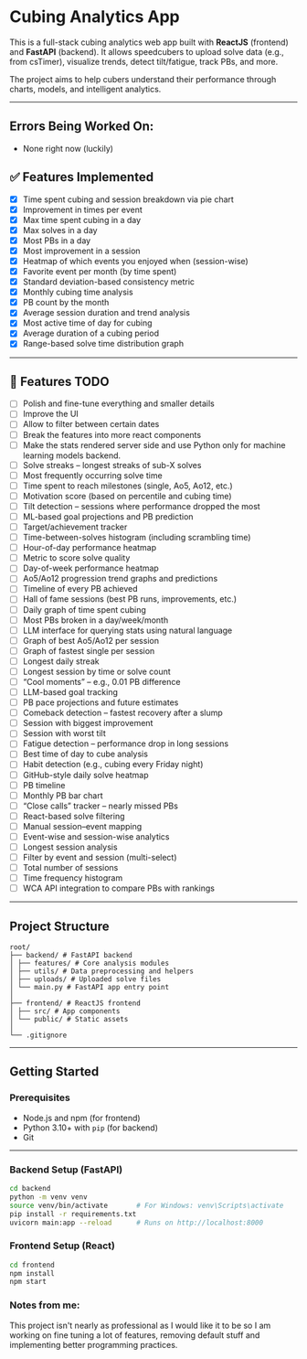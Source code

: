 # Cubing Analytics App

This is a full-stack cubing analytics web app built with **ReactJS** (frontend) and **FastAPI** (backend). It allows speedcubers to upload solve data (e.g., from csTimer), visualize trends, detect tilt/fatigue, track PBs, and more.

The project aims to help cubers understand their performance through charts, models, and intelligent analytics.

---

## Errors Being Worked On:

- None right now (luckily)

## ✅ Features Implemented

- [x] Time spent cubing and session breakdown via pie chart
- [x] Improvement in times per event
- [x] Max time spent cubing in a day
- [x] Max solves in a day
- [x] Most PBs in a day
- [x] Most improvement in a session
- [x] Heatmap of which events you enjoyed when (session-wise)
- [x] Favorite event per month (by time spent)
- [x] Standard deviation-based consistency metric
- [x] Monthly cubing time analysis
- [x] PB count by the month
- [x] Average session duration and trend analysis
- [x] Most active time of day for cubing
- [x] Average duration of a cubing period
- [x] Range-based solve time distribution graph

---

## 🚧 Features TODO

- [ ] Polish and fine-tune everything and smaller details
- [ ] Improve the UI
- [ ] Allow to filter between certain dates
- [ ] Break the features into more react components
- [ ] Make the stats rendered server side and use Python only for machine learning models backend.
- [ ] Solve streaks – longest streaks of sub-X solves
- [ ] Most frequently occurring solve time
- [ ] Time spent to reach milestones (single, Ao5, Ao12, etc.)
- [ ] Motivation score (based on percentile and cubing time)
- [ ] Tilt detection – sessions where performance dropped the most
- [ ] ML-based goal projections and PB prediction
- [ ] Target/achievement tracker
- [ ] Time-between-solves histogram (including scrambling time)
- [ ] Hour-of-day performance heatmap
- [ ] Metric to score solve quality
- [ ] Day-of-week performance heatmap
- [ ] Ao5/Ao12 progression trend graphs and predictions
- [ ] Timeline of every PB achieved
- [ ] Hall of fame sessions (best PB runs, improvements, etc.)
- [ ] Daily graph of time spent cubing
- [ ] Most PBs broken in a day/week/month
- [ ] LLM interface for querying stats using natural language
- [ ] Graph of best Ao5/Ao12 per session
- [ ] Graph of fastest single per session
- [ ] Longest daily streak
- [ ] Longest session by time or solve count
- [ ] “Cool moments” – e.g., 0.01 PB difference
- [ ] LLM-based goal tracking
- [ ] PB pace projections and future estimates
- [ ] Comeback detection – fastest recovery after a slump
- [ ] Session with biggest improvement
- [ ] Session with worst tilt
- [ ] Fatigue detection – performance drop in long sessions
- [ ] Best time of day to cube analysis
- [ ] Habit detection (e.g., cubing every Friday night)
- [ ] GitHub-style daily solve heatmap
- [ ] PB timeline
- [ ] Monthly PB bar chart
- [ ] “Close calls” tracker – nearly missed PBs
- [ ] React-based solve filtering
- [ ] Manual session–event mapping
- [ ] Event-wise and session-wise analytics
- [ ] Longest session analysis
- [ ] Filter by event and session (multi-select)
- [ ] Total number of sessions
- [ ] Time frequency histogram
- [ ] WCA API integration to compare PBs with rankings

---

## Project Structure

```
root/
├── backend/ # FastAPI backend
│ ├── features/ # Core analysis modules
│ ├── utils/ # Data preprocessing and helpers
│ ├── uploads/ # Uploaded solve files
│ └── main.py # FastAPI app entry point
│
├── frontend/ # ReactJS frontend
│ ├── src/ # App components
│ └── public/ # Static assets
│
└── .gitignore
```

---

## Getting Started

### Prerequisites

- Node.js and npm (for frontend)
- Python 3.10+ with `pip` (for backend)
- Git

---

### Backend Setup (FastAPI)

```bash
cd backend
python -m venv venv
source venv/bin/activate       # For Windows: venv\Scripts\activate
pip install -r requirements.txt
uvicorn main:app --reload      # Runs on http://localhost:8000
```

### Frontend Setup (React)

```bash
cd frontend
npm install
npm start
```

### Notes from me:

This project isn't nearly as professional as I would like it to be so I am working on fine tuning a lot of features, removing default stuff and implementing better programming practices.
